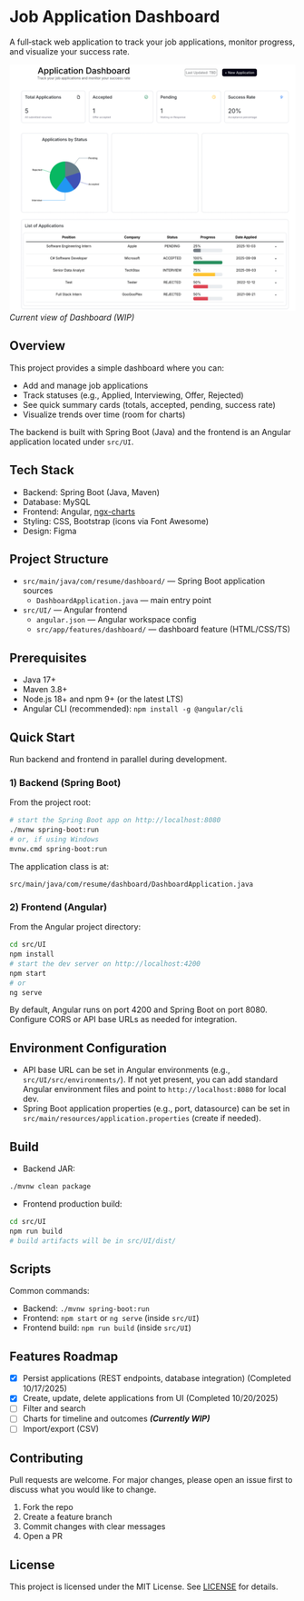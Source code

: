 # Job Application Dashboard

A full‑stack web application to track your job applications, monitor progress, and visualize your success rate.

![Current Dashboard View](src/main/resources/images/Resume-Dashboard-V2-Screengrab.png)
*Current view of Dashboard (WIP)*

## Overview
This project provides a simple dashboard where you can:
- Add and manage job applications
- Track statuses (e.g., Applied, Interviewing, Offer, Rejected)
- See quick summary cards (totals, accepted, pending, success rate)
- Visualize trends over time (room for charts)

The backend is built with Spring Boot (Java) and the frontend is an Angular application located under `src/UI`.

## Tech Stack
- Backend: Spring Boot (Java, Maven)
- Database: MySQL
- Frontend: Angular, [ngx-charts](https://github.com/swimlane/ngx-charts/tree/master)
- Styling: CSS, Bootstrap (icons via Font Awesome)
- Design: Figma

## Project Structure
- `src/main/java/com/resume/dashboard/` — Spring Boot application sources
  - `DashboardApplication.java` — main entry point
- `src/UI/` — Angular frontend
  - `angular.json` — Angular workspace config
  - `src/app/features/dashboard/` — dashboard feature (HTML/CSS/TS)

## Prerequisites
- Java 17+
- Maven 3.8+
- Node.js 18+ and npm 9+ (or the latest LTS)
- Angular CLI (recommended): `npm install -g @angular/cli`

## Quick Start
Run backend and frontend in parallel during development.

### 1) Backend (Spring Boot)
From the project root:

```bash
# start the Spring Boot app on http://localhost:8080
./mvnw spring-boot:run
# or, if using Windows
mvnw.cmd spring-boot:run
```

The application class is at:
```
src/main/java/com/resume/dashboard/DashboardApplication.java
```

### 2) Frontend (Angular)
From the Angular project directory:

```bash
cd src/UI
npm install
# start the dev server on http://localhost:4200
npm start
# or
ng serve
```

By default, Angular runs on port 4200 and Spring Boot on port 8080. Configure CORS or API base URLs as needed for integration.

## Environment Configuration
- API base URL can be set in Angular environments (e.g., `src/UI/src/environments/`). If not yet present, you can add standard Angular environment files and point to `http://localhost:8080` for local dev.
- Spring Boot application properties (e.g., port, datasource) can be set in `src/main/resources/application.properties` (create if needed).

## Build
- Backend JAR:
```bash
./mvnw clean package
```
- Frontend production build:
```bash
cd src/UI
npm run build
# build artifacts will be in src/UI/dist/
```

## Scripts
Common commands:
- Backend: `./mvnw spring-boot:run`
- Frontend: `npm start` or `ng serve` (inside `src/UI`)
- Frontend build: `npm run build` (inside `src/UI`)

## Features Roadmap
- [x] Persist applications (REST endpoints, database integration) (Completed 10/17/2025)
- [x] Create, update, delete applications from UI (Completed 10/20/2025)
- [ ] Filter and search
- [ ] Charts for timeline and outcomes ***(Currently WIP)***
- [ ] Import/export (CSV)

## Contributing
Pull requests are welcome. For major changes, please open an issue first to discuss what you would like to change.

1. Fork the repo
2. Create a feature branch
3. Commit changes with clear messages
4. Open a PR

## License
This project is licensed under the MIT License. See [LICENSE](LICENSE) for details.
